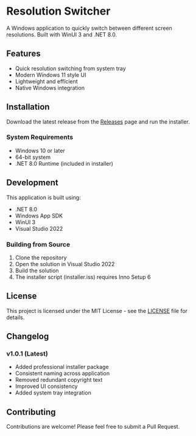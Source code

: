 # Resolution Switcher

A Windows application to quickly switch between different screen resolutions. Built with WinUI 3 and .NET 8.0.

## Features
- Quick resolution switching from system tray
- Modern Windows 11 style UI
- Lightweight and efficient
- Native Windows integration

## Installation
Download the latest release from the [Releases](https://github.com/GustavSZB/resolution-switcher/releases) page and run the installer.

### System Requirements
- Windows 10 or later
- 64-bit system
- .NET 8.0 Runtime (included in installer)

## Development
This application is built using:
- .NET 8.0
- Windows App SDK
- WinUI 3
- Visual Studio 2022

### Building from Source
1. Clone the repository
2. Open the solution in Visual Studio 2022
3. Build the solution
4. The installer script (installer.iss) requires Inno Setup 6

## License
This project is licensed under the MIT License - see the [LICENSE](LICENSE) file for details.

## Changelog
### v1.0.1 (Latest)
- Added professional installer package
- Consistent naming across application
- Removed redundant copyright text
- Improved UI consistency
- Added system tray integration

## Contributing
Contributions are welcome! Please feel free to submit a Pull Request. 